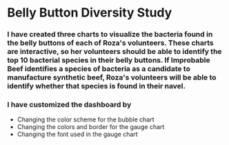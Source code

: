 # Belly Button Diversity Study
### I have created three charts to visualize the bacteria found in the belly buttons of each of Roza's volunteers. These charts are interactive, so her volunteers should be able to identify the top 10 bacterial species in their belly buttons. If Improbable Beef identifies a species of bacteria as a candidate to manufacture synthetic beef, Roza's volunteers will be able to identify whether that species is found in their navel.
### I have customized the dashboard by
* Changing the color scheme for the bubble chart
* Changing the colors and border for the gauge chart
* Changing the font used in the gauge chart
